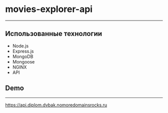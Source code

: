# movies-explorer-api
---
## Использованные технологии
- Node.js
- Express.js
- MongoDB
- Mongoose
- NGINX
- API

## Demo
---
https://api.diplom.dvbak.nomoredomainsrocks.ru
